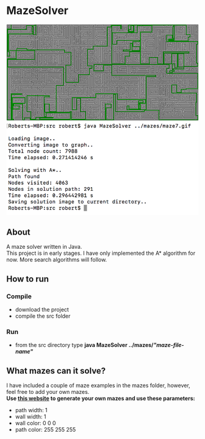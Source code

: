 # MazeSolver
![solution image](mazes/SOLUTION-maze7.gif)
![statistics image](assets/maze7-statistics-screenshot.png)


## About
A maze solver written in Java.
<br>
This project is in early stages. I have only implemented the A* algorithm for now. More search algorithms will follow.

## How to run
### Compile
- download the project
- compile the src folder
### Run
- from the src directory type <b>java MazeSolver ../mazes/<i>"maze-file-name"</i></b>

## What mazes can it solve?
I have included a couple of maze examples in the mazes folder, however, feel free to add your own mazes.<br>
<b>Use <a href="http://hereandabove.com/maze/mazeorig.form.html">this website</a> to generate your own mazes and use these parameters:</b><br>
- path width: 1
- wall width: 1
- wall color: 0 0 0
- path color: 255 255 255
